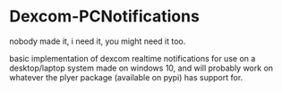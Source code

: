 # Dexcom-PCNotifications
nobody made it, i need it, you might need it too.

basic implementation of dexcom realtime notifications for use on a desktop/laptop system
made on windows 10, and will probably work on whatever the plyer package (available on pypi) has support for.
